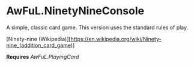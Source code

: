 # AwFuL.NinetyNineConsole
A simple, classic card game.  This version uses the standard rules of play.

[Ninety-nine (Wikipedia)][https://en.wikipedia.org/wiki/Ninety-nine_(addition_card_game)]

**Requires** *AwFuL.PlayingCard*